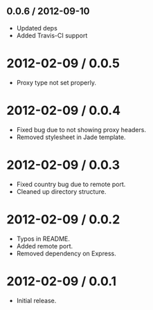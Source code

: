 0.0.6 / 2012-09-10
------------------
* Updated deps
* Added Travis-CI support

2012-02-09 / 0.0.5
==================
* Proxy type not set properly.

2012-02-09 / 0.0.4
==================
* Fixed bug due to not showing proxy headers.
* Removed stylesheet in Jade template.

2012-02-09 / 0.0.3
==================
* Fixed country bug due to remote port.
* Cleaned up directory structure.


2012-02-09 / 0.0.2
==================
* Typos in README.
* Added remote port.
* Removed dependency on Express.

2012-02-09 / 0.0.1
==================
* Initial release.

